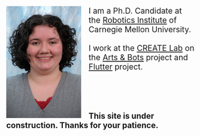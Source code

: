 <p style="font-size: 150%; margin-bottom: 10px;">
<img src="/images/cross_jennifer_color.jpg" alt="portrait" style="width: 200px; float: left; margin-right: 20px;"/>I am a Ph.D. Candidate at the <a href="http://ri.cmu.edu/">Robotics Institute</a> of Carnegie Mellon University.
<br>
<br>
I work at the <a href="http://www.cmucreatelab.org">CREATE Lab</a> on the <a href="http://www.cmucreatelab.org/projects/Arts_&_Bots">Arts & Bots</a> project and  <a href="http://www.cmucreatelab.org/projects/Flutterproject">Flutter</a> project.
</p>

<br>
<br>
<br>
<br>

## [](#header-3)This site is under construction. Thanks for your patience.
